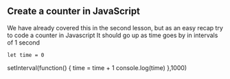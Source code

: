 ## Create a counter in JavaScript

We have already covered this in the second lesson, but as an easy recap try to code a counter in Javascript
It should go up as time goes by in intervals of 1 second


    let time = 0


setInterval(function() {
  time = time + 1
  console.log(time)
},1000)

    